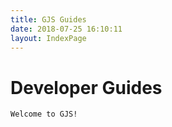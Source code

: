 ```yaml
---
title: GJS Guides
date: 2018-07-25 16:10:11
layout: IndexPage
---
```


# Developer Guides

    Welcome to GJS!

<ShowCaseBox title="GJS" subtitle="Tutorials for GJS">
<ShowCase link="gjs-style-guide.html" title="Style Guide" subtitle="The official style guide for GJS and GNOME projects written in GJS." image="" />
<ShowCase link="gjs-transition.html" title="Transition" subtitle="How does GJS compare to other JavaScript environments?" image="" />
<ShowCase link="gjs-legacy-class-syntax.html" title="Legacy Classes" subtitle="How do I use the deprecated Lang.Class objects?" image="" />
<ShowCase link="gjs-features-across-versions.html" title="Feature Compatibility" subtitle="Which features work in my version of GJS?" image="" />
</ShowCaseBox>

<ShowCaseBox title="GTK" subtitle="Gtk Tutorials">
<ShowCase link="gjs-gtk-application-packaging.html" title="GTK+ Application Packaging" subtitle="How do I package my GTK+ application with GJS?" image="" />
</ShowCaseBox>

<ShowCaseBox title="Gio" subtitle="Gio Tutorials">
<ShowCase link="gjs-basic-file-operations.html" title="Files in GJS" subtitle="Basic File Operations in GJS" image="" />
</ShowCaseBox>